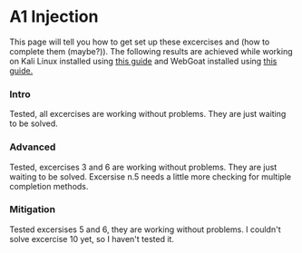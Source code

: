 # A1 Injection

This page will tell you how to get set up these excercises and (how to complete them (maybe?)). The following results are achieved while working on Kali Linux installed using [this guide](https://github.com/tonikerttula/APE/blob/main/Kali.md) and WebGoat installed using [this guide.](https://github.com/tonikerttula/APE/blob/main/webgoat.md)


### Intro
Tested, all excercises are working without problems. They are just waiting to be solved.

### Advanced
Tested, excercises 3 and 6 are working without problems. They are just waiting to be solved. Excersise n.5 needs a little more checking for multiple completion methods.

### Mitigation
Tested excersises 5 and 6, they are working without problems. I couldn't solve excercise 10 yet, so I haven't tested it.
